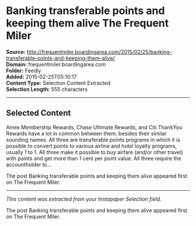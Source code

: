 # Banking transferable points and keeping them alive The Frequent Miler

**Source:** http://frequentmiler.boardingarea.com/2015/02/25/banking-transferable-points-and-keeping-them-alive/  
**Domain:** frequentmiler.boardingarea.com  
**Folder:** Feedly  
**Added:** 2015-02-25T05:10:17  
**Content Type:** Selection Content Extracted  
**Selection Length:** 555 characters  


---

## Selected Content

Amex Membership Rewards, Chase Ultimate Rewards, and Citi ThankYou Rewards have a lot in common between them, besides their similar sounding names. All three are transferable points programs in which it is possible to convert points to various airline and hotel loyalty programs, usually 1 to 1. All three make it possible to buy airfare (and/or other travel) with points and get more than 1 cent per point value. All three require the accountholder to…

The post Banking transferable points and keeping them alive appeared first on The Frequent Miler.

---

*This content was extracted from your Instapaper Selection field.*

The post Banking transferable points and keeping them alive appeared first on The Frequent Miler.
